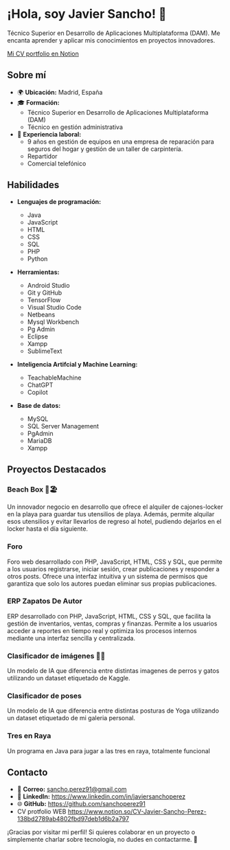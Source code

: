 # ¡Hola, soy Javier Sancho! 👋

Técnico Superior en Desarrollo de Aplicaciones Multiplataforma (DAM). Me encanta aprender y aplicar mis conocimientos en proyectos innovadores.


[Mi CV portfolio en Notion](https://brassy-smash-0ea.notion.site/CV-Javier-Sancho-Perez-138bd2789ab4802fbd97deb1d6b2a797?pvs=4)

## Sobre mí

- 🌍 **Ubicación:** Madrid, España
- 🎓 **Formación:** 
  - Técnico Superior en Desarrollo de Aplicaciones Multiplataforma (DAM)
  - Técnico en gestión administrativa
- 💼 **Experiencia laboral:**
   - 9 años en gestión de equipos en una empresa de reparación para seguros del hogar y gestión de un taller de carpintería.
  - Repartidor
  - Comercial telefónico
 

## Habilidades

- **Lenguajes de programación:** 
  - Java
  - JavaScript
  - HTML
  - CSS
  - SQL
  - PHP
  - Python

- **Herramientas:**
  - Android Studio
  - Git y GitHub
  - TensorFlow
  - Visual Studio Code
  - Netbeans
  - Mysql Workbench
  - Pg Admin
  - Eclipse
  - Xampp
  - SublimeText

- **Inteligencia Artifcial y Machine Learning:**
  - TeachableMachine
  - ChatGPT
  - Copilot

- **Base de datos:** 
  - MySQL
  - SQL Server Management
  - PgAdmin
  - MariaDB
  - Xampp

## Proyectos Destacados

### Beach Box 🌊🏖️
Un innovador negocio en desarrollo que ofrece el alquiler de cajones-locker en la playa para guardar tus utensilios de playa. Además, permite alquilar esos utensilios y evitar llevarlos de regreso al hotel, pudiendo dejarlos en el locker hasta el día siguiente.

### Foro
Foro web desarrollado con PHP, JavaScript, HTML, CSS y SQL, que permite a los usuarios registrarse, iniciar sesión, crear publicaciones y responder a otros posts. Ofrece una interfaz intuitiva y un sistema de permisos que garantiza que solo los autores puedan eliminar sus propias publicaciones.

### ERP Zapatos De Autor
ERP desarrollado con PHP, JavaScript, HTML, CSS y SQL, que facilita la gestión de inventarios, ventas, compras y finanzas. Permite a los usuarios acceder a reportes en tiempo real y optimiza los procesos internos mediante una interfaz sencilla y centralizada.

### Clasificador de imágenes 🐶🐱
Un modelo de IA que diferencia entre distintas imagenes de perros y gatos utilizando un dataset etiquetado de Kaggle.

### Clasificador de poses
Un modelo de IA que diferencia entre distintas posturas de Yoga utilizando un dataset etiquetado de mi galeria personal.

### Tres en Raya 
Un programa en Java para jugar a las tres en raya, totalmente funcional
 

## Contacto

- 📧 **Correo:** sancho.perez91@gmail.com
- 💼 **LinkedIn:** https://www.linkedin.com/in/javiersanchoperez
- 🌐 **GitHub:** https://github.com/sanchoperez91
- CV protfolio WEB https://www.notion.so/CV-Javier-Sancho-Perez-138bd2789ab4802fbd97deb1d6b2a797

¡Gracias por visitar mi perfil! Si quieres colaborar en un proyecto o simplemente charlar sobre tecnología, no dudes en contactarme. 🚀
